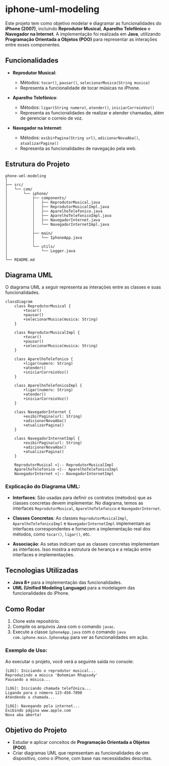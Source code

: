 # iphone-uml-modeling

Este projeto tem como objetivo modelar e diagramar as funcionalidades do **iPhone (2007)**, incluindo **Reprodutor Musical**, **Aparelho Telefônico** e **Navegador na Internet**. A implementação foi realizada em **Java**, utilizando **Programação Orientada a Objetos (POO)** para representar as interações entre esses componentes.

## Funcionalidades

- **Reprodutor Musical**:
  - Métodos: `tocar()`, `pausar()`, `selecionarMusica(String musica)`
  - Representa a funcionalidade de tocar músicas no iPhone.
  
- **Aparelho Telefônico**:
  - Métodos: `ligar(String numero)`, `atender()`, `iniciarCorreioVoz()`
  - Representa as funcionalidades de realizar e atender chamadas, além de gerenciar o correio de voz.

- **Navegador na Internet**:
  - Métodos: `exibirPagina(String url)`, `adicionarNovaAba()`, `atualizarPagina()`
  - Representa as funcionalidades de navegação pela web.

## Estrutura do Projeto

```
phone-uml-modeling
│
├── src/
│   └── com/
│       └── iphone/
│           ├── components/
│           │   ├── ReprodutorMusical.java         
│           │   ├── ReprodutorMusicalImpl.java
│           │   ├── AparelhoTelefonico.java
│           │   ├── AparelhoTelefonicoImpl.java
│           │   ├── NavegadorInternet.java
│           │   └── NavegadorInternetImpl.java
│           │
│           ├── main/
│           │   └── IphoneApp.java
│           │
│           └── utils/
│               └── Logger.java
│
└── README.md
```

## Diagrama UML

O diagrama UML a seguir representa as interações entre as classes e suas funcionalidades.

```mermaid
classDiagram
    class ReprodutorMusical {
        +tocar()
        +pausar()
        +selecionarMusica(musica: String)
    }

    class ReprodutorMusicalImpl {
        +tocar()
        +pausar()
        +selecionarMusica(musica: String)
    }

    class AparelhoTelefonico {
        +ligar(numero: String)
        +atender()
        +iniciarCorreioVoz()
    }

    class AparelhoTelefonicoImpl {
        +ligar(numero: String)
        +atender()
        +iniciarCorreioVoz()
    }

    class NavegadorInternet {
        +exibirPagina(url: String)
        +adicionarNovaAba()
        +atualizarPagina()
    }

    class NavegadorInternetImpl {
        +exibirPagina(url: String)
        +adicionarNovaAba()
        +atualizarPagina()
    }

    ReprodutorMusical <|-- ReprodutorMusicalImpl
    AparelhoTelefonico <|-- AparelhoTelefonicoImpl
    NavegadorInternet <|-- NavegadorInternetImpl

```

### Explicação do Diagrama UML:
- **Interfaces**: São usadas para definir os contratos (métodos) que as classes concretas devem implementar. No diagrama, temos as interfaces `ReprodutorMusical`, `AparelhoTelefonico` e `NavegadorInternet`.
  
- **Classes Concretas**: As classes `ReprodutorMusicalImpl`, `AparelhoTelefonicoImpl` e `NavegadorInternetImpl` implementam as interfaces correspondentes e fornecem a implementação real dos métodos, como `tocar()`, `ligar()`, etc.

- **Associação**: As setas indicam que as classes concretas implementam as interfaces. Isso mostra a estrutura de herança e a relação entre interfaces e implementações.

## Tecnologias Utilizadas
- **Java 8+** para a implementação das funcionalidades.
- **UML (Unified Modeling Language)** para a modelagem das funcionalidades do iPhone.

## Como Rodar
1. Clone este repositório.
2. Compile os arquivos Java com o comando `javac`.
3. Execute a classe `IphoneApp.java` com o comando `java com.iphone.main.IphoneApp` para ver as funcionalidades em ação.

### Exemplo de Uso:
Ao executar o projeto, você verá a seguinte saída no console:

```
[LOG]: Iniciando o reprodutor musical...
Reproduzindo a música 'Bohemian Rhapsody'
Pausando a música...

[LOG]: Iniciando chamada telefônica...
Ligando para o número 123-456-7890
Atendendo a chamada...

[LOG]: Navegando pela internet...
Exibindo página www.apple.com
Nova aba aberta!
```

## Objetivo do Projeto

- Estudar e aplicar conceitos de **Programação Orientada a Objetos (POO)**.
- Criar diagramas UML que representam as funcionalidades de um dispositivo, como o iPhone, com base nas necessidades descritas.

